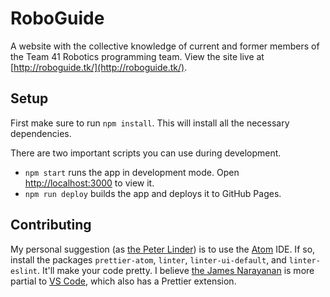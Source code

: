 # RoboGuide

A website with the collective knowledge of current and former members of the Team 41 Robotics programming team. View the site live at [http://roboguide.tk/](http://roboguide.tk/).

## Setup

First make sure to run `npm install`. This will install all the necessary dependencies.

There are two important scripts you can use during development.

- `npm start` runs the app in development mode. Open [http://localhost:3000](http://localhost:3000) to view it.
- `npm run deploy` builds the app and deploys it to GitHub Pages.

## Contributing

My personal suggestion (as [the Peter Linder](https://github.com/peterapps)) is to use the [Atom](https://atom.io/) IDE. If so, install the packages `prettier-atom`, `linter`, `linter-ui-default`, and `linter-eslint`. It'll make your code pretty. I believe [the James Narayanan](https://github.com/JamesNarayanan) is more partial to [VS Code](https://code.visualstudio.com/), which also has a Prettier extension.
